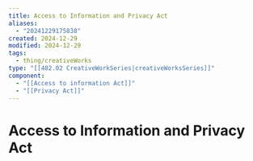 ```yaml
---
title: Access to Information and Privacy Act
aliases:
  - "20241229175838"
created: 2024-12-29
modified: 2024-12-29
tags:
  - thing/creativeWorks
type: "[[402.02 CreativeWorkSeries|creativeWorksSeries]]"
component:
  - "[[Access to information Act]]"
  - "[[Privacy Act]]"
---
```

# Access to Information and Privacy Act
